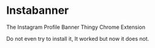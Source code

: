 # Instabanner
The Instagram Profile Banner Thingy Chrome Extension

Do not even try to install it, It worked but now it does not.
